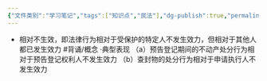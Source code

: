 ```yaml
---
{"文件类别":"学习笔记","tags":["知识点","民法"],"dg-publish":true,"permalink":"/学习笔记studyup/民法总论/相对不生效/","dgPassFrontmatter":true,"created":"2024-07-17T15:12:14.364+08:00","updated":"2024-10-25T12:35:04.109+08:00"}
---
```


- 相对不生效，即法律行为相对于受保护的特定人不发生效力，但相对于其他人都已发生效力 #背诵/概念 
·典型表现
（a）预告登记期间的不动产处分行为相对于预告登记权利人不发生效力
（b）查封物的处分行为相对于申请执行人不发生效力